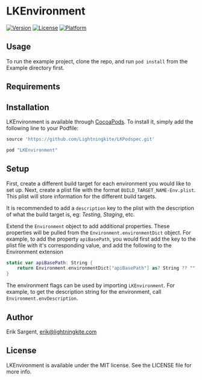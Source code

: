 # LKEnvironment

[![Version](https://img.shields.io/cocoapods/v/LKEnvironment.svg?style=flat)](http://cocoapods.org/pods/LKEnvironment)
[![License](https://img.shields.io/cocoapods/l/LKEnvironment.svg?style=flat)](http://cocoapods.org/pods/LKEnvironment)
[![Platform](https://img.shields.io/cocoapods/p/LKEnvironment.svg?style=flat)](http://cocoapods.org/pods/LKEnvironment)

## Usage

To run the example project, clone the repo, and run `pod install` from the Example directory first.

## Requirements

## Installation

LKEnvironment is available through [CocoaPods](http://cocoapods.org). To install
it, simply add the following line to your Podfile:

```ruby
source 'https://github.com/Lightningkite/LKPodspec.git'

pod "LKEnvironment"
```

## Setup

First, create a different build target for each environment you would like to set up. Next, create a plist file with the format `BUILD_TARGET_NAME-Env.plist`. This plist will store information for the different build targets. 

It is recommended to add a `description` key to the plist with the description of what the build target is, eg: *Testing*, *Staging*, etc.

Extend the `Environment` object to add additional properties. These properties will be pulled from the `Environment.environmentDict` object. For example, to add the property `apiBasePath`, you would first add the key to the plist file with it's corresponding value, and add the following to the Environment extension

```Swift
static var apiBasePath: String {
    return Environment.environmentDict["apiBasePath"] as? String ?? ""
}
```

The environment flags can be used by importing `LKEnvironment`. For example, to get the description string for the environment, call `Environment.envDescription`.



## Author

Erik Sargent, erik@lightningkite.com

## License

LKEnvironment is available under the MIT license. See the LICENSE file for more info.
